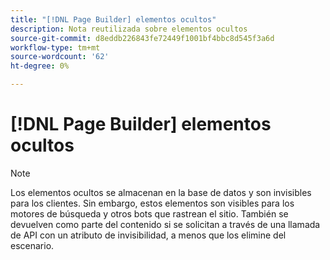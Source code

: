 ```yaml
---
title: "[!DNL Page Builder] elementos ocultos"
description: Nota reutilizada sobre elementos ocultos
source-git-commit: d8eddb226843fe72449f1001bf4bbc8d545f3a6d
workflow-type: tm+mt
source-wordcount: '62'
ht-degree: 0%

---
```


# [!DNL Page Builder] elementos ocultos

>[!NOTE]
>
>Los elementos ocultos se almacenan en la base de datos y son invisibles para los clientes. Sin embargo, estos elementos son visibles para los motores de búsqueda y otros bots que rastrean el sitio. También se devuelven como parte del contenido si se solicitan a través de una llamada de API con un atributo de invisibilidad, a menos que los elimine del escenario.
